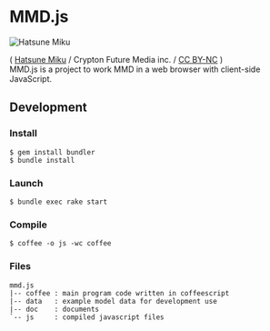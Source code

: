# MMD.js
![Hatsune Miku](http://dl.dropbox.com/u/5978869/image/20130329_010914.png)

( [Hatsune Miku](http://piapro.net/en_for_creators.html#prettyPhoto) / Crypton Future Media inc. / [CC BY-NC](http://creativecommons.org/licenses/by-nc/3.0/) )  
MMD.js is a project to work MMD in a web browser with client-side JavaScript.

## Development

### Install
```
$ gem install bundler
$ bundle install
```

### Launch
```
$ bundle exec rake start
```

### Compile
```
$ coffee -o js -wc coffee
```

### Files
```
mmd.js
|-- coffee : main program code written in coffeescript
|-- data   : example model data for development use
|-- doc    : documents
`-- js     : compiled javascript files
```
